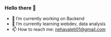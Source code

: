 ### Hello there 👋





- 🔭 I’m currently working on Backend
- 🌱 I’m currently learning webdev, data analysis
- 📫 How to reach me: nehavaleti01@gmail.com 

